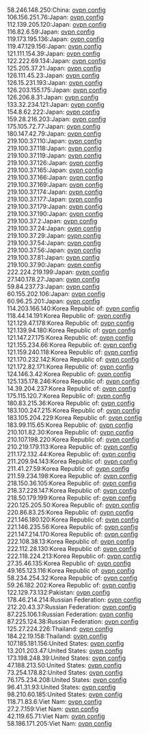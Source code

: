 58.246.148.250:China: [ovpn config](vpn/58_246_148_250.ovpn)  
106.156.251.76:Japan: [ovpn config](vpn/106_156_251_76.ovpn)  
112.139.205.120:Japan: [ovpn config](vpn/112_139_205_120.ovpn)  
116.82.6.59:Japan: [ovpn config](vpn/116_82_6_59.ovpn)  
119.173.195.136:Japan: [ovpn config](vpn/119_173_195_136.ovpn)  
119.47.129.156:Japan: [ovpn config](vpn/119_47_129_156.ovpn)  
121.111.154.39:Japan: [ovpn config](vpn/121_111_154_39.ovpn)  
122.222.69.134:Japan: [ovpn config](vpn/122_222_69_134.ovpn)  
125.205.37.21:Japan: [ovpn config](vpn/125_205_37_21.ovpn)  
126.111.45.23:Japan: [ovpn config](vpn/126_111_45_23.ovpn)  
126.15.231.193:Japan: [ovpn config](vpn/126_15_231_193.ovpn)  
126.203.155.175:Japan: [ovpn config](vpn/126_203_155_175.ovpn)  
126.206.8.31:Japan: [ovpn config](vpn/126_206_8_31.ovpn)  
133.32.234.121:Japan: [ovpn config](vpn/133_32_234_121.ovpn)  
154.8.62.222:Japan: [ovpn config](vpn/154_8_62_222.ovpn)  
159.28.216.203:Japan: [ovpn config](vpn/159_28_216_203.ovpn)  
175.105.72.77:Japan: [ovpn config](vpn/175_105_72_77.ovpn)  
180.147.42.79:Japan: [ovpn config](vpn/180_147_42_79.ovpn)  
219.100.37.110:Japan: [ovpn config](vpn/219_100_37_110.ovpn)  
219.100.37.118:Japan: [ovpn config](vpn/219_100_37_118.ovpn)  
219.100.37.119:Japan: [ovpn config](vpn/219_100_37_119.ovpn)  
219.100.37.126:Japan: [ovpn config](vpn/219_100_37_126.ovpn)  
219.100.37.165:Japan: [ovpn config](vpn/219_100_37_165.ovpn)  
219.100.37.166:Japan: [ovpn config](vpn/219_100_37_166.ovpn)  
219.100.37.169:Japan: [ovpn config](vpn/219_100_37_169.ovpn)  
219.100.37.174:Japan: [ovpn config](vpn/219_100_37_174.ovpn)  
219.100.37.177:Japan: [ovpn config](vpn/219_100_37_177.ovpn)  
219.100.37.179:Japan: [ovpn config](vpn/219_100_37_179.ovpn)  
219.100.37.190:Japan: [ovpn config](vpn/219_100_37_190.ovpn)  
219.100.37.2:Japan: [ovpn config](vpn/219_100_37_2.ovpn)  
219.100.37.24:Japan: [ovpn config](vpn/219_100_37_24.ovpn)  
219.100.37.29:Japan: [ovpn config](vpn/219_100_37_29.ovpn)  
219.100.37.54:Japan: [ovpn config](vpn/219_100_37_54.ovpn)  
219.100.37.56:Japan: [ovpn config](vpn/219_100_37_56.ovpn)  
219.100.37.81:Japan: [ovpn config](vpn/219_100_37_81.ovpn)  
219.100.37.90:Japan: [ovpn config](vpn/219_100_37_90.ovpn)  
222.224.219.199:Japan: [ovpn config](vpn/222_224_219_199.ovpn)  
27.140.178.27:Japan: [ovpn config](vpn/27_140_178_27.ovpn)  
59.84.237.73:Japan: [ovpn config](vpn/59_84_237_73.ovpn)  
60.155.202.106:Japan: [ovpn config](vpn/60_155_202_106.ovpn)  
60.96.25.201:Japan: [ovpn config](vpn/60_96_25_201.ovpn)  
114.203.166.140:Korea Republic of: [ovpn config](vpn/114_203_166_140.ovpn)  
118.44.14.191:Korea Republic of: [ovpn config](vpn/118_44_14_191.ovpn)  
121.129.47.178:Korea Republic of: [ovpn config](vpn/121_129_47_178.ovpn)  
121.139.94.180:Korea Republic of: [ovpn config](vpn/121_139_94_180.ovpn)  
121.147.27.175:Korea Republic of: [ovpn config](vpn/121_147_27_175.ovpn)  
121.155.234.66:Korea Republic of: [ovpn config](vpn/121_155_234_66.ovpn)  
121.159.240.118:Korea Republic of: [ovpn config](vpn/121_159_240_118.ovpn)  
121.170.232.142:Korea Republic of: [ovpn config](vpn/121_170_232_142.ovpn)  
121.172.82.171:Korea Republic of: [ovpn config](vpn/121_172_82_171.ovpn)  
124.146.3.42:Korea Republic of: [ovpn config](vpn/124_146_3_42.ovpn)  
125.135.178.246:Korea Republic of: [ovpn config](vpn/125_135_178_246.ovpn)  
14.39.204.237:Korea Republic of: [ovpn config](vpn/14_39_204_237.ovpn)  
175.115.120.7:Korea Republic of: [ovpn config](vpn/175_115_120_7.ovpn)  
180.83.215.36:Korea Republic of: [ovpn config](vpn/180_83_215_36.ovpn)  
183.100.247.215:Korea Republic of: [ovpn config](vpn/183_100_247_215.ovpn)  
183.105.204.229:Korea Republic of: [ovpn config](vpn/183_105_204_229.ovpn)  
183.99.115.65:Korea Republic of: [ovpn config](vpn/183_99_115_65.ovpn)  
210.101.82.30:Korea Republic of: [ovpn config](vpn/210_101_82_30.ovpn)  
210.107.198.220:Korea Republic of: [ovpn config](vpn/210_107_198_220.ovpn)  
210.219.179.113:Korea Republic of: [ovpn config](vpn/210_219_179_113.ovpn)  
211.172.132.44:Korea Republic of: [ovpn config](vpn/211_172_132_44.ovpn)  
211.209.94.143:Korea Republic of: [ovpn config](vpn/211_209_94_143.ovpn)  
211.41.27.59:Korea Republic of: [ovpn config](vpn/211_41_27_59.ovpn)  
211.59.234.198:Korea Republic of: [ovpn config](vpn/211_59_234_198.ovpn)  
218.150.36.105:Korea Republic of: [ovpn config](vpn/218_150_36_105.ovpn)  
218.37.228.147:Korea Republic of: [ovpn config](vpn/218_37_228_147.ovpn)  
218.50.179.199:Korea Republic of: [ovpn config](vpn/218_50_179_199.ovpn)  
220.125.205.50:Korea Republic of: [ovpn config](vpn/220_125_205_50.ovpn)  
220.86.83.25:Korea Republic of: [ovpn config](vpn/220_86_83_25.ovpn)  
221.146.180.120:Korea Republic of: [ovpn config](vpn/221_146_180_120.ovpn)  
221.146.235.56:Korea Republic of: [ovpn config](vpn/221_146_235_56.ovpn)  
221.147.214.170:Korea Republic of: [ovpn config](vpn/221_147_214_170.ovpn)  
222.108.38.13:Korea Republic of: [ovpn config](vpn/222_108_38_13.ovpn)  
222.112.28.130:Korea Republic of: [ovpn config](vpn/222_112_28_130.ovpn)  
222.118.224.213:Korea Republic of: [ovpn config](vpn/222_118_224_213.ovpn)  
27.35.46.135:Korea Republic of: [ovpn config](vpn/27_35_46_135.ovpn)  
49.165.123.116:Korea Republic of: [ovpn config](vpn/49_165_123_116.ovpn)  
58.234.254.32:Korea Republic of: [ovpn config](vpn/58_234_254_32.ovpn)  
59.26.182.202:Korea Republic of: [ovpn config](vpn/59_26_182_202.ovpn)  
122.129.73.132:Pakistan: [ovpn config](vpn/122_129_73_132.ovpn)  
178.46.214.214:Russian Federation: [ovpn config](vpn/178_46_214_214.ovpn)  
212.20.43.37:Russian Federation: [ovpn config](vpn/212_20_43_37.ovpn)  
87.225.106.1:Russian Federation: [ovpn config](vpn/87_225_106_1.ovpn)  
87.225.124.38:Russian Federation: [ovpn config](vpn/87_225_124_38.ovpn)  
125.27.224.226:Thailand: [ovpn config](vpn/125_27_224_226.ovpn)  
184.22.19.158:Thailand: [ovpn config](vpn/184_22_19_158.ovpn)  
107.185.181.156:United States: [ovpn config](vpn/107_185_181_156.ovpn)  
13.201.203.47:United States: [ovpn config](vpn/13_201_203_47.ovpn)  
173.198.248.39:United States: [ovpn config](vpn/173_198_248_39.ovpn)  
47.188.213.50:United States: [ovpn config](vpn/47_188_213_50.ovpn)  
73.254.178.82:United States: [ovpn config](vpn/73_254_178_82.ovpn)  
76.175.234.208:United States: [ovpn config](vpn/76_175_234_208.ovpn)  
96.41.31.93:United States: [ovpn config](vpn/96_41_31_93.ovpn)  
98.210.60.185:United States: [ovpn config](vpn/98_210_60_185.ovpn)  
118.71.83.6:Viet Nam: [ovpn config](vpn/118_71_83_6.ovpn)  
27.2.7.159:Viet Nam: [ovpn config](vpn/27_2_7_159.ovpn)  
42.119.65.71:Viet Nam: [ovpn config](vpn/42_119_65_71.ovpn)  
58.186.171.205:Viet Nam: [ovpn config](vpn/58_186_171_205.ovpn)  
